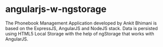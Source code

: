 # angularjs-w-ngstorage
The Phonebook Management Application developed by Ankit Bhimani is based on the ExpressJS, AngularJS and NodeJS stack. Data is persisted using HTML5 Local Storage with the help of ngStorage that works with AngularJS.
